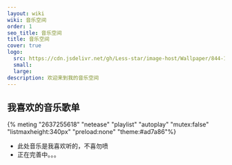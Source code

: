 ```yaml
---
layout: wiki
wiki: 音乐空间
order: 1
seo_title: 音乐空间
title: 音乐空间
cover: true
logo:
  src: https://cdn.jsdelivr.net/gh/Less-star/image-host/Wallpaper/844-1F505092500.png
  small: 
  large: 
description: 欢迎来到我的音乐空间
---
```

## 我喜欢的音乐歌单
{% meting "2637255618" "netease" "playlist" "autoplay" "mutex:false" "listmaxheight:340px" "preload:none" "theme:#ad7a86"%}
- 此处音乐是我喜欢听的，不喜勿喷
- 正在完善中。。。